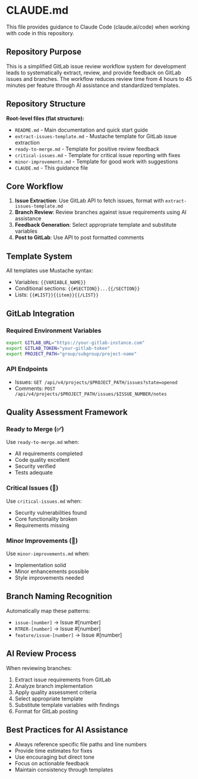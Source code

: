 # CLAUDE.md

This file provides guidance to Claude Code (claude.ai/code) when working with code in this repository.

## Repository Purpose

This is a simplified GitLab issue review workflow system for development leads to systematically extract, review, and provide feedback on GitLab issues and branches. The workflow reduces review time from 4 hours to 45 minutes per feature through AI assistance and standardized templates.

## Repository Structure

**Root-level files (flat structure):**
- `README.md` - Main documentation and quick start guide
- `extract-issues-template.md` - Mustache template for GitLab issue extraction
- `ready-to-merge.md` - Template for positive review feedback
- `critical-issues.md` - Template for critical issue reporting with fixes
- `minor-improvements.md` - Template for good work with suggestions
- `CLAUDE.md` - This guidance file

## Core Workflow

1. **Issue Extraction**: Use GitLab API to fetch issues, format with `extract-issues-template.md`
2. **Branch Review**: Review branches against issue requirements using AI assistance
3. **Feedback Generation**: Select appropriate template and substitute variables
4. **Post to GitLab**: Use API to post formatted comments

## Template System

All templates use Mustache syntax:
- Variables: `{{VARIABLE_NAME}}`
- Conditional sections: `{{#SECTION}}...{{/SECTION}}`
- Lists: `{{#LIST}}{{item}}{{/LIST}}`

## GitLab Integration

### Required Environment Variables
```bash
export GITLAB_URL="https://your-gitlab-instance.com"
export GITLAB_TOKEN="your-gitlab-token" 
export PROJECT_PATH="group/subgroup/project-name"
```

### API Endpoints
- Issues: `GET /api/v4/projects/$PROJECT_PATH/issues?state=opened`
- Comments: `POST /api/v4/projects/$PROJECT_PATH/issues/$ISSUE_NUMBER/notes`

## Quality Assessment Framework

### Ready to Merge (✅)
Use `ready-to-merge.md` when:
- All requirements completed
- Code quality excellent
- Security verified
- Tests adequate

### Critical Issues (🚨)
Use `critical-issues.md` when:
- Security vulnerabilities found
- Core functionality broken
- Requirements missing

### Minor Improvements (📝)
Use `minor-improvements.md` when:
- Implementation solid
- Minor enhancements possible
- Style improvements needed

## Branch Naming Recognition

Automatically map these patterns:
- `issue-[number]` → Issue #[number]
- `RTRER-[number]` → Issue #[number]
- `feature/issue-[number]` → Issue #[number]

## AI Review Process

When reviewing branches:
1. Extract issue requirements from GitLab
2. Analyze branch implementation
3. Apply quality assessment criteria
4. Select appropriate template
5. Substitute template variables with findings
6. Format for GitLab posting

## Best Practices for AI Assistance

- Always reference specific file paths and line numbers
- Provide time estimates for fixes
- Use encouraging but direct tone
- Focus on actionable feedback
- Maintain consistency through templates